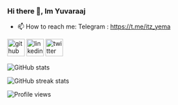 ### Hi there 👋, Im Yuvaraaj    

- 📫 How to reach me: Telegram  :   https://t.me/itz_yema 


[<img src='https://cdn.jsdelivr.net/npm/simple-icons@3.0.1/icons/github.svg' alt='github' height='40'>](https://github.com/Yuvaraaj086)  [<img src='https://cdn.jsdelivr.net/npm/simple-icons@3.0.1/icons/linkedin.svg' alt='linkedin' height='40'>](https://www.linkedin.com/in/yuvaraaj086/)  [<img src='https://cdn.jsdelivr.net/npm/simple-icons@3.0.1/icons/twitter.svg' alt='twitter' height='40'>](https://twitter.com/Yuvaraaj__K)  

![GitHub stats](https://github-readme-stats.vercel.app/api?username=Yuvaraaj086&show_icons=true)  

![GitHub streak stats](https://github-readme-streak-stats.herokuapp.com/?user=Yuvaraaj086)  

![Profile views](https://gpvc.arturio.dev/Yuvaraaj086)  
